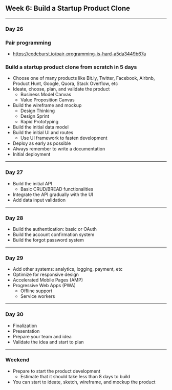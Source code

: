 ## Week 6: Build a Startup Product Clone

--------------------------------------------------------------------------------

### Day 26

### Pair programming

- https://codeburst.io/pair-programming-is-hard-a5da3449b67a

### Build a startup product clone from scratch in 5 days

- Choose one of many products like Bit.ly, Twitter, Facebook, Airbnb, Product Hunt, Google, Quora, Stack Overflow, etc
- Ideate, choose, plan, and validate the product
  - Business Model Canvas
  - Value Proposition Canvas
- Build the wireframe and mockup
  - Design Thinking
  - Design Sprint
  - Rapid Prototyping
- Build the initial data model
- Build the initial UI and routes
  - Use UI framework to fasten development
- Deploy as early as possible
- Always remember to write a documentation
- Initial deployment

--------------------------------------------------------------------------------

### Day 27

- Build the initial API
  - Basic CRUD/BREAD functionalities
- Integrate the API gradually with the UI
- Add data input validation

--------------------------------------------------------------------------------

### Day 28

- Build the authentication: basic or OAuth
- Build the account confirmation system
- Build the forgot password system

--------------------------------------------------------------------------------

### Day 29

- Add other systems: analytics, logging, payment, etc
- Optimize for responsive design
- Accelerated Mobile Pages (AMP)
- Progressive Web Apps (PWA)
  - Offline support
  - Service workers

--------------------------------------------------------------------------------

### Day 30

- Finalization
- Presentation
- Prepare your team and idea
- Validate the idea and start to plan

--------------------------------------------------------------------------------

### Weekend

- Prepare to start the product development
  - Estimate that it should take less than 8 days to build
- You can start to ideate, sketch, wireframe, and mockup the product
